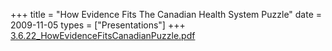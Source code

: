 +++
title = "How Evidence Fits The Canadian Health System Puzzle"
date = 2009-11-05
types = ["Presentations"]
+++
[3.6.22_HowEvidenceFitsCanadianPuzzle.pdf](/files/3.6.22_HowEvidenceFitsCanadianPuzzle.pdf)
